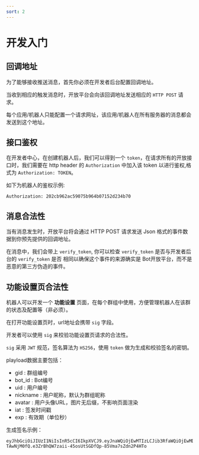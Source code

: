 ```yaml
---
sort: 2
---
```


# 开发入门

## 回调地址

为了能够接收推送消息，首先你必须在开发者后台配置回调地址。

当收到相应的触发消息时，开放平台会向该回调地址发送相应的 `HTTP POST` 请求。

每个应用/机器人只能配置一个请求网址，该应用/机器人在所有服务器的消息都会发送到这个地址。

## 接口鉴权

在开发者中心，在创建机器人后，我们可以得到一个 `token`，在请求所有的开放接口时，我们需要在 http header 的 `Authorization` 中加入该 token 以进行鉴权,格式为 `Authorization: TOKEN`。

如下为机器人的鉴权示例:

```
Authorization: 202cb962ac59075b964b07152d234b70
```

## 消息合法性

当有消息发生时，开放平台将会通过 HTTP POST 请求发送 Json 格式的事件数据到你预先提供的回调地址。

在消息中，我们会带上 `verify_token`, 你可以检查 `verify_token` 是否与开发者后台的 `verify_token` 是否 相同以确保这个事件的来源确实是 Bot开放平台，而不是恶意的第三方伪造的事件。

## 功能设置页合法性

机器人可以开发一个 **功能设置** 页面，在每个群组中使用，方便管理机器人在该群的状态及配置等（非必须）。

在打开功能设置页时，url地址会携带 `sig` 字段。

开发者可以使用 `sig` 来校验功能设置页请求的合法性。

`sig` 采用 `JWT` 规范，签名算法为 `HS256`，使用 `token` 做为生成和校验签名的密钥。

playload数据主要包括：

- gid : 群组编号
- bot_id : Bot编号
- uid : 用户编号
- nickname : 用户昵称，默认为群组昵称
- avatar : 用户头像URL，图片无后缀，不影响页面渲染
- iat : 签发时间戳
- exp : 有效期（单位秒）

生成签名示例：
```
eyJhbGciOiJIUzI1NiIsInR5cCI6IkpXVCJ9.eyJnaWQiOjEwMTIzLCJib3RfaWQiOjEwMDAwOTQzNywidWlkIjoxMDAwMDQyNDUsImV4cCI6NzIwMCwiaWF0IjoxNjIzO
TAwNjM0fQ.e3ZrBhQW7zaii-45osUtSGDfQp-85Vma7sZdn2P4HTo
```
